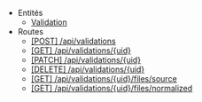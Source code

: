 - Entités
  - [Validation](usage/entities/validation.md)
- Routes
  - [[POST] /api/validations](usage/routes/validations_post_dataset.md)
  - [[GET] /api/validations/{uid}](usage/routes/validations_get.md)
  - [[PATCH] /api/validations/{uid}](usage/routes/validations_patch_arguments.md)
  - [[DELETE] /api/validations/{uid}](usage/routes/validations_delete.md)
  - [[GET] /api/validations/{uid}/files/source](usage/routes/validations_download_source_data.md)
  - [[GET] /api/validations/{uid}/files/normalized](usage/routes/validations_download_norm_data.md)
